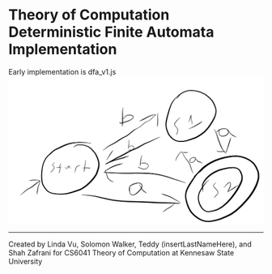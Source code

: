 # Theory of Computation Deterministic Finite Automata Implementation

Early implementation is dfa\_v1.js
![dfaV1](https://raw.githubusercontent.com/ShahZafrani/js-dfa/master/images/initialDFAsketch.png?raw=true)




---
Created by Linda Vu, Solomon Walker, Teddy (insertLastNameHere), and Shah Zafrani for CS6041 Theory of Computation at Kennesaw State University
